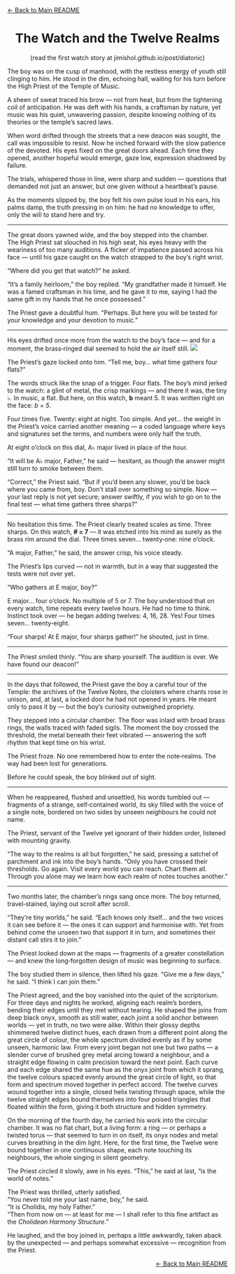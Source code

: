 [← Back to Main README](../README.md)

<div align="center">

# The Watch and the Twelve Realms  
(read the first watch story at jimishol.github.io/post/diatonic)

</div>

The boy was on the cusp of manhood, with the restless energy of youth still clinging to him. He stood in the dim, echoing hall, waiting for his turn before the High Priest of the Temple of Music.

A sheen of sweat traced his brow — not from heat, but from the tightening coil of anticipation. He was deft with his hands, a craftsman by nature, yet music was his quiet, unwavering passion, despite knowing nothing of its theories or the temple’s sacred laws.

When word drifted through the streets that a new deacon was sought, the call was impossible to resist. Now he inched forward with the slow patience of the devoted. His eyes fixed on the great doors ahead. Each time they opened, another hopeful would emerge, gaze low, expression shadowed by failure.

The trials, whispered those in line, were sharp and sudden — questions that demanded not just an answer, but one given without a heartbeat’s pause.

As the moments slipped by, the boy felt his own pulse loud in his ears, his palms damp, the truth pressing in on him: he had no knowledge to offer, only the will to stand here and try.

---

The great doors yawned wide, and the boy stepped into the chamber.  
The High Priest sat slouched in his high seat, his eyes heavy with the weariness of too many auditions. A flicker of impatience passed across his face — until his gaze caught on the watch strapped to the boy’s right wrist.

“Where did you get that watch?” he asked.

“It’s a family heirloom,” the boy replied. “My grandfather made it himself. He was a famed craftsman in his time, and he gave it to me, saying I had the same gift in my hands that he once possessed.”

The Priest gave a doubtful hum. “Perhaps. But here you will be tested for your knowledge and your devotion to music.”

---

His eyes drifted once more from the watch to the boy’s face — and for a moment, the brass‑ringed dial seemed to hold the air itself still.
![](https://github.com/jimishol/jimishol.github.io/blob/main/images/music-clock-sun.jpg)

The Priest’s gaze locked onto him. “Tell me, boy… what time gathers four flats?”

The words struck like the snap of a trigger. Four flats. The boy’s mind jerked to the watch: a glint of metal, the crisp markings — and there it was, the tiny ♭. In music, a flat. But here, on this watch, **b** meant 5. It was written right on the face: *b = 5*.

Four times five. Twenty: eight at night. Too simple. And yet… the weight in the Priest’s voice carried another meaning — a coded language where keys and signatures set the terms, and numbers were only half the truth.

At eight o’clock on this dial, A♭ major lived in place of the hour.

“It will be A♭ major, Father,” he said — hesitant, as though the answer might still turn to smoke between them.

“Correct,” the Priest said. “But if you’d been any slower, you’d be back where you came from, boy. Don’t stall over something so simple. Now — your last reply is not yet secure; answer swiftly, if you wish to go on to the final test — what time gathers three sharps?”

---

No hesitation this time. The Priest clearly treated scales as time. Three sharps. On this watch, **# = 7** — it was etched into his mind as surely as the brass rim around the dial. Three times seven… twenty‑one: nine o’clock.

“A major, Father,” he said, the answer crisp, his voice steady.

The Priest’s lips curved — not in warmth, but in a way that suggested the tests were not over yet.

“Who gathers at E major, boy?”

E major… four o’clock. No multiple of 5 or 7. The boy understood that on every watch, time repeats every twelve hours. He had no time to think. Instinct took over — he began adding twelves: 4, 16, 28. Yes! Four times seven… twenty‑eight.

“Four sharps! At E major, four sharps gather!” he shouted, just in time.

---

The Priest smiled thinly. “You are sharp yourself. The audition is over. We have found our deacon!”

---

In the days that followed, the Priest gave the boy a careful tour of the Temple: the archives of the Twelve Notes, the cloisters where chants rose in unison, and, at last, a locked door he had not opened in years. He meant only to pass it by — but the boy’s curiosity outweighed propriety.

They stepped into a circular chamber. The floor was inlaid with broad brass rings, the walls traced with faded sigils. The moment the boy crossed the threshold, the metal beneath their feet vibrated — answering the soft rhythm that kept time on his wrist.

The Priest froze. No one remembered how to enter the note‑realms. The way had been lost for generations.

Before he could speak, the boy blinked out of sight.

---

When he reappeared, flushed and unsettled, his words tumbled out — fragments of a strange, self‑contained world, its sky filled with the voice of a single note, bordered on two sides by unseen neighbours he could not name.

The Priest, servant of the Twelve yet ignorant of their hidden order, listened with mounting gravity.

“The way to the realms is all but forgotten,” he said, pressing a satchel of parchment and ink into the boy’s hands. “Only you have crossed their thresholds. Go again. Visit every world you can reach. Chart them all. Through you alone may we learn how each realm of notes touches another.”

---

Two months later, the chamber’s rings sang once more. The boy returned, travel‑stained, laying out scroll after scroll.

“They’re tiny worlds,” he said. “Each knows only itself… and the two voices it can see before it — the ones it can support and harmonise with. Yet from behind come the unseen two that support it in turn, and sometimes their distant call stirs it to join.”

The Priest looked down at the maps — fragments of a greater constellation — and knew the long‑forgotten design of music was beginning to surface.

The boy studied them in silence, then lifted his gaze. “Give me a few days,” he said. “I think I can join them.”

The Priest agreed, and the boy vanished into the quiet of the scriptorium. For three days and nights he worked, aligning each realm’s borders, bending their edges until they met without tearing. He shaped the joins from deep black onyx, smooth as still water, each joint a solid anchor between worlds — yet in truth, no two were alike. Within their glossy depths shimmered twelve distinct hues, each drawn from a different point along the great circle of colour, the whole spectrum divided evenly as if by some unseen, harmonic law. From every joint began not one but two paths — a slender curve of brushed grey metal arcing toward a neighbour, and a straight edge flowing in calm precision toward the next point. Each curve and each edge shared the same hue as the onyx joint from which it sprang, the twelve colours spaced evenly around the great circle of light, so that form and spectrum moved together in perfect accord. The twelve curves wound together into a single, closed helix twisting through space, while the twelve straight edges bound themselves into four poised triangles that floated within the form, giving it both structure and hidden symmetry.

On the morning of the fourth day, he carried his work into the circular chamber. It was no flat chart, but a living form: a ring — or perhaps a twisted torus — that seemed to turn in on itself, its onyx nodes and metal curves breathing in the dim light. Here, for the first time, the Twelve were bound together in one continuous shape, each note touching its neighbours, the whole singing in silent geometry.

The Priest circled it slowly, awe in his eyes. “This,” he said at last, “is the world of notes.”

The Priest was thrilled, utterly satisfied.  
“You never told me your last name, boy,” he said.  
“It is Cholidis, my holy Father.”  
“Then from now on — at least for me — I shall refer to this fine artifact as the *Cholidean Harmony Structure*.”

He laughed, and the boy joined in, perhaps a little awkwardly, taken aback by the unexpected — and perhaps somewhat excessive — recognition from the Priest.

<p align="right">
  <a href="../README.md">← Back to Main README</a>
</p>

